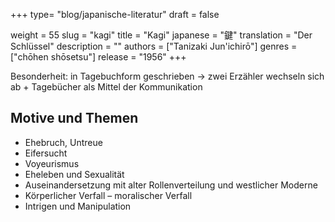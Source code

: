 +++
type= "blog/japanische-literatur"
draft = false

weight = 55
slug = "kagi"
title = "Kagi"
japanese = "鍵"
translation = "Der Schlüssel"
description = ""
authors = ["Tanizaki Jun'ichirō"]
genres = ["chōhen shōsetsu"]
release = "1956"
+++

Besonderheit: in Tagebuchform geschrieben -> zwei Erzähler wechseln sich ab + Tagebücher als Mittel der Kommunikation

## Motive und Themen

- Ehebruch, Untreue
- Eifersucht
- Voyeurismus
- Eheleben und Sexualität
- Auseinandersetzung mit alter Rollenverteilung und westlicher Moderne
- Körperlicher Verfall – moralischer Verfall
- Intrigen und Manipulation
